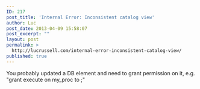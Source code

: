 ```yaml
---
ID: 217
post_title: 'Internal Error: Inconsistent catalog view'
author: Luc
post_date: 2013-04-09 15:58:07
post_excerpt: ""
layout: post
permalink: >
  http://lucrussell.com/internal-error-inconsistent-catalog-view/
published: true
---
```

You probably updated a DB element and need to grant permission on it, e.g. "grant execute on my_proc to <username>;"